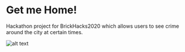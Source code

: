 # Get me Home!

Hackathon project for BrickHacks2020 which allows users to see crime around the city at certain times.

![alt text](https://challengepost-s3-challengepost.netdna-ssl.com/photos/production/software_photos/000/933/692/datas/gallery.jpg)
